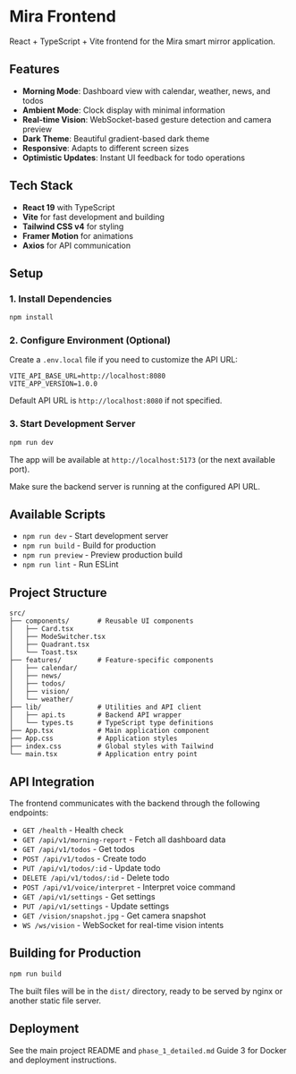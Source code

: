 # Mira Frontend

React + TypeScript + Vite frontend for the Mira smart mirror application.

## Features

- **Morning Mode**: Dashboard view with calendar, weather, news, and todos
- **Ambient Mode**: Clock display with minimal information
- **Real-time Vision**: WebSocket-based gesture detection and camera preview
- **Dark Theme**: Beautiful gradient-based dark theme
- **Responsive**: Adapts to different screen sizes
- **Optimistic Updates**: Instant UI feedback for todo operations

## Tech Stack

- **React 19** with TypeScript
- **Vite** for fast development and building
- **Tailwind CSS v4** for styling
- **Framer Motion** for animations
- **Axios** for API communication

## Setup

### 1. Install Dependencies

```bash
npm install
```

### 2. Configure Environment (Optional)

Create a `.env.local` file if you need to customize the API URL:

```env
VITE_API_BASE_URL=http://localhost:8080
VITE_APP_VERSION=1.0.0
```

Default API URL is `http://localhost:8080` if not specified.

### 3. Start Development Server

```bash
npm run dev
```

The app will be available at `http://localhost:5173` (or the next available port).

Make sure the backend server is running at the configured API URL.

## Available Scripts

- `npm run dev` - Start development server
- `npm run build` - Build for production
- `npm run preview` - Preview production build
- `npm run lint` - Run ESLint

## Project Structure

```
src/
├── components/       # Reusable UI components
│   ├── Card.tsx
│   ├── ModeSwitcher.tsx
│   ├── Quadrant.tsx
│   └── Toast.tsx
├── features/         # Feature-specific components
│   ├── calendar/
│   ├── news/
│   ├── todos/
│   ├── vision/
│   └── weather/
├── lib/              # Utilities and API client
│   ├── api.ts        # Backend API wrapper
│   └── types.ts      # TypeScript type definitions
├── App.tsx           # Main application component
├── App.css           # Application styles
├── index.css         # Global styles with Tailwind
└── main.tsx          # Application entry point
```

## API Integration

The frontend communicates with the backend through the following endpoints:

- `GET /health` - Health check
- `GET /api/v1/morning-report` - Fetch all dashboard data
- `GET /api/v1/todos` - Get todos
- `POST /api/v1/todos` - Create todo
- `PUT /api/v1/todos/:id` - Update todo
- `DELETE /api/v1/todos/:id` - Delete todo
- `POST /api/v1/voice/interpret` - Interpret voice command
- `GET /api/v1/settings` - Get settings
- `PUT /api/v1/settings` - Update settings
- `GET /vision/snapshot.jpg` - Get camera snapshot
- `WS /ws/vision` - WebSocket for real-time vision intents

## Building for Production

```bash
npm run build
```

The built files will be in the `dist/` directory, ready to be served by nginx or another static file server.

## Deployment

See the main project README and `phase_1_detailed.md` Guide 3 for Docker and deployment instructions.
